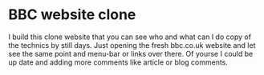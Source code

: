 # BBC website clone

I build this clone website that you can see who and what can I do copy of the technics by still days.
Just opening the fresh bbc.co.uk website and let see the same point and menu-bar or links over there. 
Of yourse I could be up date and adding more comments like article or blog comments.
